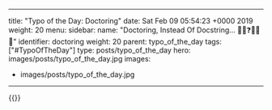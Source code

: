 
---
title: "Typo of the Day: Doctoring"
date: Sat Feb 09 05:54:23 +0000 2019
weight: 20
menu:
  sidebar:
    name: "Doctoring, Instead Of Docstring... 👩‍⚕️❓💬🤔❌"
    identifier: doctoring
    weight: 20
    parent: typo_of_the_day
tags: ["#TypoOfTheDay"]
type: posts/typo_of_the_day
hero: images/posts/typo_of_the_day.jpg
images:
- images/posts/typo_of_the_day.jpg
---


{{<tweet user="mariatta" id="1094112254704775169">}}

